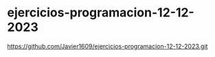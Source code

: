 # ejercicios-programacion-12-12-2023

https://github.com/Javier1609/ejercicios-programacion-12-12-2023.git
